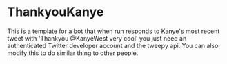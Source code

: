 # ThankyouKanye
This is a template for a bot that when run responds to Kanye's most recent tweet
with 'Thankyou @KanyeWest very cool' you just need an authenticated Twitter
developer account and the tweepy api. You can also modify this to do similar
thing to other people.
